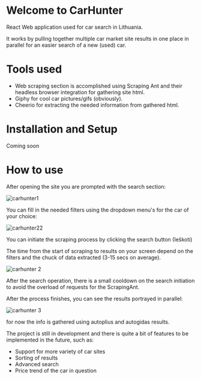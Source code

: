 # Welcome to CarHunter

React Web application used for car search in Lithuania.

It works by pulling together multiple car market site results in one place in parallel for an easier search of a new (used) car.

# Tools used

* Web scraping section is accomplished using Scraping Ant and their headless browser integration for gathering site html.
* Giphy for cool car pictures/gifs (obviously).
* Cheerio for extracting the needed information from gathered html.

# Installation and Setup
Coming soon

# How to use

After opening the site you are prompted with the search section:

![carhunter1](https://github.com/jusadocode/CarHunter/assets/77744027/fa6ccf3d-e82c-4e77-8f48-0761fc7ad368)


You can fill in the needed filters using the dropdown menu's for the car of your choice:

![carhunter22](https://github.com/jusadocode/CarHunter/assets/77744027/107522d3-4668-450f-b3af-f8c288bfaa74)

You can initiate the scraping process by clicking the search button (Ieškoti)

The time from the start of scraping to results on your screen depend on the filters and the chuck of data extracted (3-15 secs on average).

![carhunter 2](https://github.com/jusadocode/CarHunter/assets/77744027/6dcde607-42fb-4672-8cf3-63e20ca52e4c)

After the search operation, there is a small cooldown on the search initiation to avoid the overload of requests for the ScrapingAnt.

After the process finishes, you can see the results portrayed in parallel:

![carhunter 3](https://github.com/jusadocode/CarHunter/assets/77744027/d6f71e2f-7823-41b2-8971-e2bf5f7a885a)

for now the info is gathered using autoplius and autogidas results.



The project is still in development and there is quite a bit of features to be implemented in the future, such as:
* Support for more variety of car sites
* Sorting of results
* Advanced search
* Price trend of the car in question


